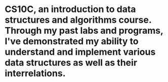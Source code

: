 #  CS10C, an introduction to data structures and algorithms course. Through my past labs and programs, I've demonstrated my ability to understand and implement various data structures as well as their interrelations. 
